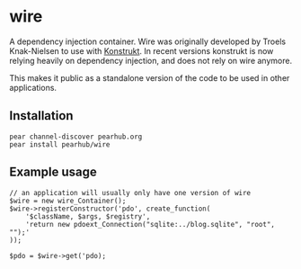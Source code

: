 wire
==

A dependency injection container. Wire was originally developed by Troels Knak-Nielsen to use with [Konstrukt](http://konstrukt.dk/). In recent versions konstrukt is now relying heavily on dependency injection, and does not rely on wire anymore.

This makes it public as a standalone version of the code to be used in other applications.

Installation
--

	pear channel-discover pearhub.org
	pear install pearhub/wire

Example usage
--

	// an application will usually only have one version of wire
	$wire = new wire_Container();
	$wire->registerConstructor('pdo', create_function(
  		'$className, $args, $registry',
  		'return new pdoext_Connection("sqlite:../blog.sqlite", "root", "");'
	));
	
	$pdo = $wire->get('pdo);